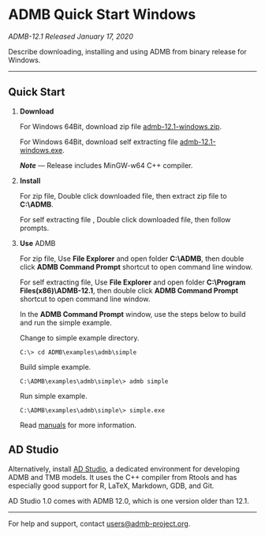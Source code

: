 # ADMB Quick Start Windows

*ADMB-12.1*
*Released January 17, 2020*

Describe downloading, installing and using ADMB from binary release for Windows.

---

Quick Start
-----------

1. **Download**

   For Windows 64Bit, download zip file [admb-12.1-windows.zip](https://github.com/admb-project/admb/releases/download/admb-12.1/admb-12.1-windows.zip).

   For Windows 64Bit, download self extracting file [admb-12.1-windows.exe](https://github.com/admb-project/admb/releases/download/admb-12.1/admb-12.1-windows.exe).

   _**Note**_ &mdash; Release includes MinGW-w64 C++ compiler.

2. **Install**

   For zip file, Double click downloaded file, then extract zip file to **C:\ADMB**.

   For self extracting file , Double click downloaded file, then follow prompts.

3. **Use** ADMB

   For zip file, Use **File Explorer** and open folder **C:\ADMB**, then double click **ADMB Command Prompt** shortcut to open command line window.

   For self extracting file, Use **File Explorer** and open folder **C:\Program Files(x86)\ADMB-12.1**, then double click **ADMB Command Prompt** shortcut to open command line window.

   In the **ADMB Command Prompt** window, use the steps below to build and run the simple example.

   Change to simple example directory.

   ```
   C:\> cd ADMB\examples\admb\simple
   ```

   Build simple example.

   ```
   C:\ADMB\examples\admb\simple\> admb simple
   ```

   Run simple example.

   ```
   C:\ADMB\examples\admb\simple\> simple.exe
   ```

   Read [manuals](http://www.admb-project.org/docs/manuals/) for more information.

AD Studio
---------

Alternatively, install [AD Studio](https://github.com/admb-project/adstudio), a
dedicated environment for developing ADMB and TMB models. It uses the C++
compiler from Rtools and has especially good support for R, LaTeX, Markdown,
GDB, and Git.

AD Studio 1.0 comes with ADMB 12.0, which is one version older than 12.1.

---
For help and support, contact <users@admb-project.org>.
